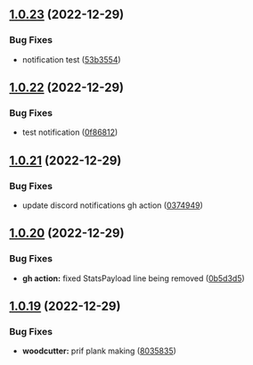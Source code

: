 ## [1.0.23](https://github.com/Torwent/wasp-free/compare/v1.0.22...v1.0.23) (2022-12-29)


### Bug Fixes

* notification test ([53b3554](https://github.com/Torwent/wasp-free/commit/53b355483e2b363260bfa088e49d300d2f690416))



## [1.0.22](https://github.com/Torwent/wasp-free/compare/v1.0.21...v1.0.22) (2022-12-29)


### Bug Fixes

* test notification ([0f86812](https://github.com/Torwent/wasp-free/commit/0f86812425172069be3f1e19c296607388474885))



## [1.0.21](https://github.com/Torwent/wasp-free/compare/v1.0.20...v1.0.21) (2022-12-29)


### Bug Fixes

* update discord notifications gh action ([0374949](https://github.com/Torwent/wasp-free/commit/03749495a11c01cd4c29ed63ef65227866127533))



## [1.0.20](https://github.com/Torwent/wasp-free/compare/v1.0.19...v1.0.20) (2022-12-29)


### Bug Fixes

* **gh action:** fixed StatsPayload line being removed ([0b5d3d5](https://github.com/Torwent/wasp-free/commit/0b5d3d52f62ee6d47dbedfbc0dc4f53e1f760839))



## [1.0.19](https://github.com/Torwent/wasp-free/compare/v1.0.18...v1.0.19) (2022-12-29)


### Bug Fixes

* **woodcutter:** prif plank making ([8035835](https://github.com/Torwent/wasp-free/commit/8035835581dfcb8221e6d7608ee192ff45626673))



